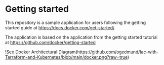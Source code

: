 # Getting started

This repository is a sample application for users following the getting started guide at https://docs.docker.com/get-started/.

The application is based on the application from the getting started tutorial at https://github.com/docker/getting-started


!See Docker Architectural Diagram(https://github.com/ogedmund/Iac-with-Terraform-and-Kubernetes/blob/main/docker.png?raw=true)
